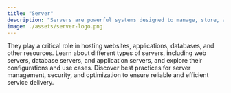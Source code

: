 ```yaml
---
title: "Server"
description: "Servers are powerful systems designed to manage, store, and process data, and to deliver services to clients over a network."
image: ./assets/server-logo.png
---
```


They play a critical role in hosting websites, applications, databases, and other resources. Learn about different types of servers, including web servers, database servers, and application servers, and explore their configurations and use cases. Discover best practices for server management, security, and optimization to ensure reliable and efficient service delivery.
